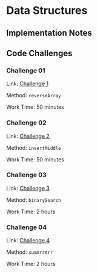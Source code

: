 # Data Structures

## Implementation Notes

## Code Challenges

### Challenge 01

Link: [Challenge 1](challenge-1/README.md)

Method: `reverseArray`

Work Time: 50 minutes

### Challenge 02

Link: [Challenge 2](challenge-2/README.md)

Method: `insertMiddle`

Work Time: 50 minutes

### Challenge 03

Link: [Challenge 3](challenge-3/README.md)

Method: `binarySearch`

Work Time: 2 hours

### Challenge 04

Link: [Challenge 4](challenge-4/README.md)

Method: `sumArrArr`

Work Time: 2 hours
